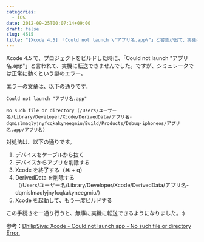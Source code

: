 ```yaml
---
categories:
  - iOS
date: 2012-09-25T00:07:14+09:00
draft: false
slug: 4515
title: "[Xcode 4.5] 「Could not launch \"アプリ名.app\"」と警告が出て、実機に転送できない時の対処法"
---
```


Xcode 4.5 で、プロジェクトをビルドした時に、「Could not launch "アプリ名.app"」と言われて、実機に転送できませんでした。ですが、シミュレータでは正常に動くという謎のエラー。

エラーの文章は、以下の通りです。

```
Could not launch "アプリ名.app"

No such file or directory (/Users/ユーザー名/Library/Developer/Xcode/DerivedData/アプリ名-dqmislmaqlyjnyfcqkakyneegmiu/Build/Products/Debug-iphoneos/アプリ名.app/アプリ名)
```

対処法は、以下の通りです。

1. デバイスをケーブルから抜く
1. デバイスからアプリを削除する
1. Xcode を終了する（⌘ + q）
1. DerivedData を削除する  
（/Users/ユーザー名/Library/Developer/Xcode/DerivedData/アプリ名-dqmislmaqlyjnyfcqkakyneegmiu/）
1. Xcode を起動して、もう一度ビルドする

この手続きを一通り行うと、無事に実機に転送できるようになりました。:)

参考：[DhilipSiva: Xcode - Could not launch app - No such file or directory Error.](http://dhilipsiva.blogspot.jp/2012/07/xcode-could-not-launch-app-no-such-file.html)
